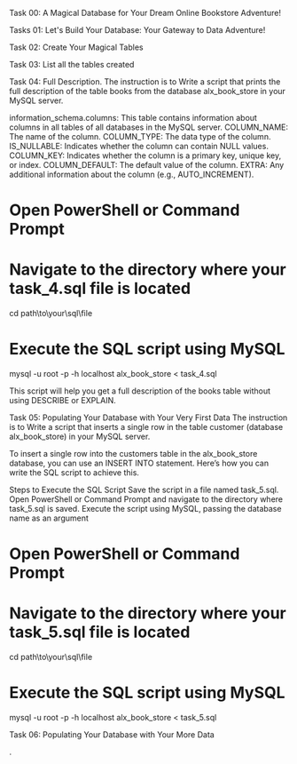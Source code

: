 Task 00: A Magical Database for Your Dream Online Bookstore Adventure! 



Tasks 01: Let's Build Your Database: Your Gateway to Data Adventure! 



Task 02: Create Your Magical Tables 



Task 03: List all the tables created 



Task 04: Full Description.
The instruction is to Write a script that prints the full description of the table books from the database alx_book_store in your MySQL server.

information_schema.columns: This table contains information about columns in all tables of all databases in the MySQL server.
COLUMN_NAME: The name of the column.
COLUMN_TYPE: The data type of the column.
IS_NULLABLE: Indicates whether the column can contain NULL values.
COLUMN_KEY: Indicates whether the column is a primary key, unique key, or index.
COLUMN_DEFAULT: The default value of the column.
EXTRA: Any additional information about the column (e.g., AUTO_INCREMENT).

# Open PowerShell or Command Prompt
# Navigate to the directory where your task_4.sql file is located
cd path\to\your\sql\file

# Execute the SQL script using MySQL
mysql -u root -p -h localhost alx_book_store < task_4.sql

This script will help you get a full description of the books table without using DESCRIBE or EXPLAIN.


Task 05: Populating Your Database with Your Very First Data 
The instruction is to Write a script that inserts a single row in the table customer (database alx_book_store) in your MySQL server.

To insert a single row into the customers table in the alx_book_store database, you can use an INSERT INTO statement. Here’s how you can write the SQL script to achieve this.

Steps to Execute the SQL Script
Save the script in a file named task_5.sql.
Open PowerShell or Command Prompt and navigate to the directory where task_5.sql is saved.
Execute the script using MySQL, passing the database name as an argument

# Open PowerShell or Command Prompt
# Navigate to the directory where your task_5.sql file is located
cd path\to\your\sql\file

# Execute the SQL script using MySQL
mysql -u root -p -h localhost alx_book_store < task_5.sql


Task 06:  Populating Your Database with Your More Data


.
